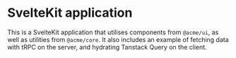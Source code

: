 # SvelteKit application

This is a SvelteKit application that utilises components from `@acme/ui`, as well as utilities from `@acme/core`. It also includes an example of fetching data with tRPC on the server, and hydrating Tanstack Query on the client.